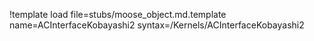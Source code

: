 !template load file=stubs/moose_object.md.template name=ACInterfaceKobayashi2 syntax=/Kernels/ACInterfaceKobayashi2